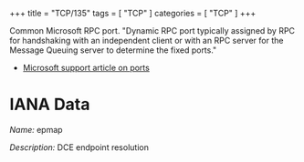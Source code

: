 +++
title = "TCP/135"
tags = [ "TCP" ]
categories = [ "TCP" ]
+++

Common Microsoft RPC port. "Dynamic RPC port typically assigned by RPC for handshaking with an independent client or with an RPC server for the Message Queuing server to determine the fixed ports."

* [Microsoft support article on ports](http://support.microsoft.com/kb/178517)

# IANA Data

_Name:_ epmap

_Description:_ DCE endpoint resolution

